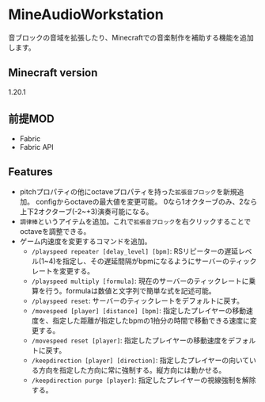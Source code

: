 # MineAudioWorkstation
音ブロックの音域を拡張したり、Minecraftでの音楽制作を補助する機能を追加します。

## Minecraft version
1.20.1

## 前提MOD
- Fabric
- Fabric API

## Features
- pitchプロパティの他にoctaveプロパティを持った`拡張音ブロック`を新規追加。
  configからoctaveの最大値を変更可能。 0なら1オクターブのみ、2なら上下2オクターブ(-2~+3)演奏可能になる。
- `調律棒`というアイテムを追加。これで`拡張音ブロック`を右クリックすることでoctaveを調整できる。
- ゲーム内速度を変更するコマンドを追加。
  - `/playspeed repeater [delay_level] [bpm]`: RSリピーターの遅延レベル(1~4)を指定し、その遅延間隔がbpmになるようにサーバーのティックレートを変更する。
  - `/playspeed multiply [formula]`: 現在のサーバーのティックレートに乗算を行う。formulaは数値と文字列で簡単な式を記述可能。
  - `/playspeed reset`: サーバーのティックレートをデフォルトに戻す。
  - `/movespeed [player] [distance] [bpm]`: 指定したプレイヤーの移動速度を、指定した距離が指定したbpmの1拍分の時間で移動できる速度に変更する。
  - `/movespeed reset [player]`: 指定したプレイヤーの移動速度をデフォルトに戻す。
  - `/keepdirection [player] [direction]`: 指定したプレイヤーの向いている方向を指定した方向に常に強制する。縦方向には動かせる。
  - `/keepdirection purge [player]`: 指定したプレイヤーの視線強制を解除する。